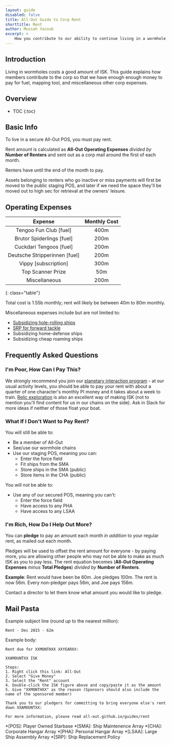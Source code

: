 ```yaml
---
layout: guide
disabled: false
title: All-Out Guide to Corp Rent
shorttitle: Rent
author: Mussah Yacoub
excerpt: >
    How you contribute to our ability to continue living in a wormhole.
---
```

## Introduction

Living in wormholes costs a good amount of ISK.  This guide explains how members contribute to the corp so that we have enough enough money to pay for fuel, mapping tool, and miscellaneous other corp expenses.

## Overview

* TOC
{:toc}

## Basic Info

To live in a secure All-Out POS, you must pay rent.

Rent amount is calculated as **All-Out Operating Expenses** *divided by* **Number of Renters** and sent out as a corp mail around the first of each month.

Renters have until the end of the month to pay.

Assets belonging to renters who go inactive or miss payments will first be moved to the public staging POS, and later if we need the space they'll be moved out to high sec for retrieval at the owners' leisure.

## Operating Expenses

|           Expense            | Monthly Cost |
|:----------------------------:|:-----------:|
|    Tengoo Fun Club [fuel]     |     400m    |
|  Brutor Spiderlings [fuel]    |     200m    |
|   Cuckdari Tengoos [fuel]     |     200m    |
| Deutsche Stripperinnen [fuel] |     200m    |
|     Vippy [subscription]      |     300m    |
|      Top Scanner Prize        |      50m    |
|        Miscellaneous          |     200m    |
{: class="table"}

Total cost is 1.55b monthly; rent will likely be between 40m to 80m monthly.

Miscellaneous expenses include but are not limited to:

- [Subsidizing hole-rolling ships](http://all-out.github.io/guides/rolling/)
- [SRP for forward tackle](http://all-out.github.io/guides/prizes/)
- Subsidizing home-defense ships
- Subsidizing cheap roaming ships

## Frequently Asked Questions

### I'm Poor, How Can I Pay This?

We strongly recommend you join our [planetary interaction program](http://all-out.github.io/guides/planetary-interaction/) - at our usual activity levels, you should be able to pay your rent with about a quarter of one character's monthly PI money and it takes about a week to train. [Relic exploration](http://all-out.github.io/guides/exploration-relic-data/) is also an excellent way of making ISK (not to mention you'll find content for us in our chains on the side).  Ask in Slack for more ideas if neither of those float your boat.

### What If I Don't Want to Pay Rent?

You will still be able to:

- Be a member of All-Out
- See/use our wormhole chains
- Use our staging POS, meaning you can:
    - Enter the force field
    - Fit ships from the SMA
    - Store ships in the SMA (public)
    - Store items in the CHA (public)

You will *not* be able to:

- Use any of our secured POS, meaning you can't:
    - Enter the force field
    - Have access to any PHA
    - Have access to any LSAA

### I'm Rich, How Do I Help Out More?

You can **pledge** to pay an amount each month *in addition* to your regular rent, as mailed out each month.

Pledges will be used to offset the rent amount for everyone - by paying more, you are allowing other people who may not be able to make as much ISK as you to pay less.  The rent equation becomes (**All-Out Operating Expenses** *minus* **Total Pledges**) *divided by* **Number of Renters**.

**Example**: Rent would have been be 60m.  Joe pledges 100m.  The rent is now 56m.  Every non-pledger pays 56m, and Joe pays 156m.

Contact a director to let them know what amount you would like to pledge.

## Mail Pasta

Example subject line (round *up* to the nearest million):

~~~
Rent - Dec 2015 - 62m
~~~

Example body:

~~~
Rent due for XXMONTHXX XXYEARXX:

XXAMOUNTXX ISK

Steps:
1. Right click this link: All-Out
2. Select "Give Money"
3. Select the "Rent" account
4. Double-click the ISK figure above and copy/paste it as the amount
5. Give "XXMONTHXX" as the reason (Sponsors should also include the name of the sponsored member)

Thank you to our pledgers for committing to bring everyone else's rent down XXAMOUNTXX:

For more information, please read all-out.github.io/guides/rent
~~~


*[POS]: Player Owned Starbase
*[SMA]: Ship Maintenence Array
*[CHA]: Corporate Hangar Array
*[PHA]: Personal Hangar Array
*[LSAA]: Large Ship Assembly Array
*[SRP]: Ship Replacement Policy
